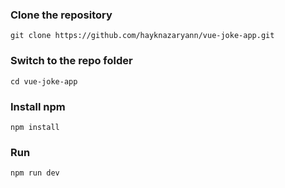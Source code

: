 ### Clone the repository

    git clone https://github.com/hayknazaryann/vue-joke-app.git

### Switch to the repo folder

    cd vue-joke-app

### Install npm

    npm install

### Run

    npm run dev



